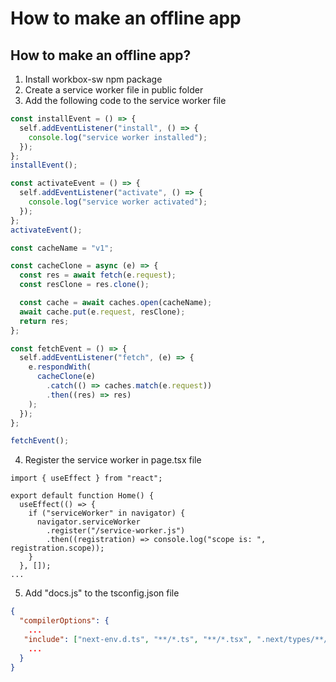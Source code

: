 # How to make an offline app

## How to make an offline app?

1. Install workbox-sw npm package
2. Create a service worker file in public folder
3. Add the following code to the service worker file

```js
const installEvent = () => {
  self.addEventListener("install", () => {
    console.log("service worker installed");
  });
};
installEvent();

const activateEvent = () => {
  self.addEventListener("activate", () => {
    console.log("service worker activated");
  });
};
activateEvent();

const cacheName = "v1";

const cacheClone = async (e) => {
  const res = await fetch(e.request);
  const resClone = res.clone();

  const cache = await caches.open(cacheName);
  await cache.put(e.request, resClone);
  return res;
};

const fetchEvent = () => {
  self.addEventListener("fetch", (e) => {
    e.respondWith(
      cacheClone(e)
        .catch(() => caches.match(e.request))
        .then((res) => res)
    );
  });
};

fetchEvent();
```

4. Register the service worker in page.tsx file

```tsx
import { useEffect } from "react";

export default function Home() {
  useEffect(() => {
    if ("serviceWorker" in navigator) {
      navigator.serviceWorker
        .register("/service-worker.js")
        .then((registration) => console.log("scope is: ", registration.scope));
    }
  }, []);
...
```

5. Add "docs.js" to the tsconfig.json file

```json
{
  "compilerOptions": {
    ...
   "include": ["next-env.d.ts", "**/*.ts", "**/*.tsx", ".next/types/**/*.ts", "docs.js"],
    ...
  }
}
```
